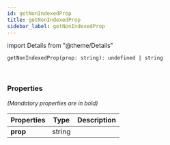```yaml
---
id: getNonIndexedProp
title: getNonIndexedProp
sidebar_label: getNonIndexedProp
---
```


import Details from "@theme/Details"


```tsx
getNonIndexedProp(prop: string): undefined | string
```
<br/>



### Properties

<font size="2"><i>(Mandatory properties are in bold)</i></font>

| Properties | Type | Description |
| --------- | ---- | ----------- |
| **prop** | string |  |


